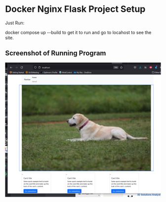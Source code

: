 # Docker Nginx Flask Project Setup

Just Run:

docker compose up --build to get it to run and go to locahost to see the site.

## Screenshot of Running Program

![Running Program](screenshots/feb15index.PNG)
